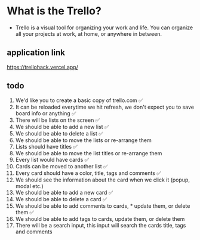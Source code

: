 # What is the Trello?
* Trello is a visual tool for organizing your work and life. You can organize all your projects at work, at home, or anywhere in between.

## application link
https://trellohack.vercel.app/

## todo
1. We'd like you to create a basic copy of trello.com ✅
2. It can be reloaded everytime we hit refresh, we don't expect you to save board info or anything ✅
3. There will be lists on the screen ✅
4. We should be able to add a new list ✅
5. We should be able to delete a list ✅
6. We should be able to move the lists or re-arrange them 
7. Lists should have titles ✅
8. We should be able to move the list titles or re-arrange them
9. Every list would have cards ✅
10. Cards can be moved to another list ✅
11. Every card should have a color, title, tags and comments ✅
12. We should see the information about the card when we click it (popup, modal etc.)
13. We should be able to add a new card ✅
14. We should be able to delete a card ✅
15. We should be able to add comments to cards, * update them, or delete them ✅
16. We should be able to add tags to cards, update them, or delete them
17. There will be a search input, this input will search the cards title, tags and comments
